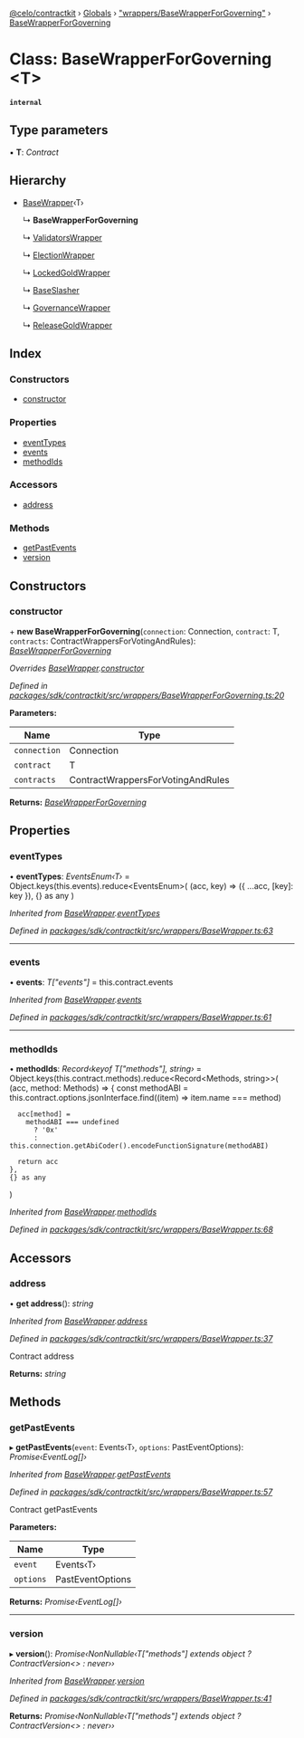 [@celo/contractkit](../README.md) › [Globals](../globals.md) › ["wrappers/BaseWrapperForGoverning"](../modules/_wrappers_basewrapperforgoverning_.md) › [BaseWrapperForGoverning](_wrappers_basewrapperforgoverning_.basewrapperforgoverning.md)

# Class: BaseWrapperForGoverning <**T**>

**`internal`** 

## Type parameters

▪ **T**: *Contract*

## Hierarchy

* [BaseWrapper](_wrappers_basewrapper_.basewrapper.md)‹T›

  ↳ **BaseWrapperForGoverning**

  ↳ [ValidatorsWrapper](_wrappers_validators_.validatorswrapper.md)

  ↳ [ElectionWrapper](_wrappers_election_.electionwrapper.md)

  ↳ [LockedGoldWrapper](_wrappers_lockedgold_.lockedgoldwrapper.md)

  ↳ [BaseSlasher](_wrappers_baseslasher_.baseslasher.md)

  ↳ [GovernanceWrapper](_wrappers_governance_.governancewrapper.md)

  ↳ [ReleaseGoldWrapper](_wrappers_releasegold_.releasegoldwrapper.md)

## Index

### Constructors

* [constructor](_wrappers_basewrapperforgoverning_.basewrapperforgoverning.md#constructor)

### Properties

* [eventTypes](_wrappers_basewrapperforgoverning_.basewrapperforgoverning.md#eventtypes)
* [events](_wrappers_basewrapperforgoverning_.basewrapperforgoverning.md#events)
* [methodIds](_wrappers_basewrapperforgoverning_.basewrapperforgoverning.md#methodids)

### Accessors

* [address](_wrappers_basewrapperforgoverning_.basewrapperforgoverning.md#address)

### Methods

* [getPastEvents](_wrappers_basewrapperforgoverning_.basewrapperforgoverning.md#getpastevents)
* [version](_wrappers_basewrapperforgoverning_.basewrapperforgoverning.md#version)

## Constructors

###  constructor

\+ **new BaseWrapperForGoverning**(`connection`: Connection, `contract`: T, `contracts`: ContractWrappersForVotingAndRules): *[BaseWrapperForGoverning](_wrappers_basewrapperforgoverning_.basewrapperforgoverning.md)*

*Overrides [BaseWrapper](_wrappers_basewrapper_.basewrapper.md).[constructor](_wrappers_basewrapper_.basewrapper.md#constructor)*

*Defined in [packages/sdk/contractkit/src/wrappers/BaseWrapperForGoverning.ts:20](https://github.com/celo-org/celo-monorepo/blob/master/packages/sdk/contractkit/src/wrappers/BaseWrapperForGoverning.ts#L20)*

**Parameters:**

Name | Type |
------ | ------ |
`connection` | Connection |
`contract` | T |
`contracts` | ContractWrappersForVotingAndRules |

**Returns:** *[BaseWrapperForGoverning](_wrappers_basewrapperforgoverning_.basewrapperforgoverning.md)*

## Properties

###  eventTypes

• **eventTypes**: *EventsEnum‹T›* = Object.keys(this.events).reduce<EventsEnum<T>>(
    (acc, key) => ({ ...acc, [key]: key }),
    {} as any
  )

*Inherited from [BaseWrapper](_wrappers_basewrapper_.basewrapper.md).[eventTypes](_wrappers_basewrapper_.basewrapper.md#eventtypes)*

*Defined in [packages/sdk/contractkit/src/wrappers/BaseWrapper.ts:63](https://github.com/celo-org/celo-monorepo/blob/master/packages/sdk/contractkit/src/wrappers/BaseWrapper.ts#L63)*

___

###  events

• **events**: *T["events"]* = this.contract.events

*Inherited from [BaseWrapper](_wrappers_basewrapper_.basewrapper.md).[events](_wrappers_basewrapper_.basewrapper.md#events)*

*Defined in [packages/sdk/contractkit/src/wrappers/BaseWrapper.ts:61](https://github.com/celo-org/celo-monorepo/blob/master/packages/sdk/contractkit/src/wrappers/BaseWrapper.ts#L61)*

___

###  methodIds

• **methodIds**: *Record‹keyof T["methods"], string›* = Object.keys(this.contract.methods).reduce<Record<Methods<T>, string>>(
    (acc, method: Methods<T>) => {
      const methodABI = this.contract.options.jsonInterface.find((item) => item.name === method)

      acc[method] =
        methodABI === undefined
          ? '0x'
          : this.connection.getAbiCoder().encodeFunctionSignature(methodABI)

      return acc
    },
    {} as any
  )

*Inherited from [BaseWrapper](_wrappers_basewrapper_.basewrapper.md).[methodIds](_wrappers_basewrapper_.basewrapper.md#methodids)*

*Defined in [packages/sdk/contractkit/src/wrappers/BaseWrapper.ts:68](https://github.com/celo-org/celo-monorepo/blob/master/packages/sdk/contractkit/src/wrappers/BaseWrapper.ts#L68)*

## Accessors

###  address

• **get address**(): *string*

*Inherited from [BaseWrapper](_wrappers_basewrapper_.basewrapper.md).[address](_wrappers_basewrapper_.basewrapper.md#address)*

*Defined in [packages/sdk/contractkit/src/wrappers/BaseWrapper.ts:37](https://github.com/celo-org/celo-monorepo/blob/master/packages/sdk/contractkit/src/wrappers/BaseWrapper.ts#L37)*

Contract address

**Returns:** *string*

## Methods

###  getPastEvents

▸ **getPastEvents**(`event`: Events‹T›, `options`: PastEventOptions): *Promise‹EventLog[]›*

*Inherited from [BaseWrapper](_wrappers_basewrapper_.basewrapper.md).[getPastEvents](_wrappers_basewrapper_.basewrapper.md#getpastevents)*

*Defined in [packages/sdk/contractkit/src/wrappers/BaseWrapper.ts:57](https://github.com/celo-org/celo-monorepo/blob/master/packages/sdk/contractkit/src/wrappers/BaseWrapper.ts#L57)*

Contract getPastEvents

**Parameters:**

Name | Type |
------ | ------ |
`event` | Events‹T› |
`options` | PastEventOptions |

**Returns:** *Promise‹EventLog[]›*

___

###  version

▸ **version**(): *Promise‹NonNullable‹T["methods"] extends object ? ContractVersion<> : never››*

*Inherited from [BaseWrapper](_wrappers_basewrapper_.basewrapper.md).[version](_wrappers_basewrapper_.basewrapper.md#version)*

*Defined in [packages/sdk/contractkit/src/wrappers/BaseWrapper.ts:41](https://github.com/celo-org/celo-monorepo/blob/master/packages/sdk/contractkit/src/wrappers/BaseWrapper.ts#L41)*

**Returns:** *Promise‹NonNullable‹T["methods"] extends object ? ContractVersion<> : never››*

